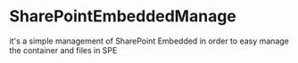 # SharePointEmbeddedManage
it's a simple management of SharePoint Embedded in order to easy manage the container and files in SPE
